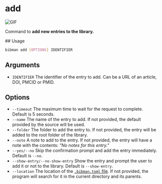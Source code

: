 # add

![GIF](../media/add.gif)

Command to **add new entries to the library.**

## Usage

```bash
bibman add [OPTIONS] IDENTIFIER
```

## Arguments

* `IDENTIFIER` The identifier of the entry to add. Can be a URL of an article, DOI, PMCID or PMID.

## Options

* `--timeout` The maximum time to wait for the request to complete. Default is 5 seconds.
* `--name` The name of the entry to add. If not provided, the default provided by the source will be used.
* `--folder` The folder to add the entry to. If not provided, the entry will be added to the root folder of the library.
* `--note` A note to add to the entry. If not provided, the entry will have a note with the contents: *"No notes for this entry."*
* `--yes/--no` Skip the confirmation prompt and add the entry immediately. Default is `--no`.
* `--show-entry/--no-show-entry` Show the entry and prompt the user to add it or not to the library. Default is `--show-entry`.
* `--location` The location of the [`.bibman.toml` file](../config-format/index.md). If not provided, the program will search for it in the current directory and its parents.
